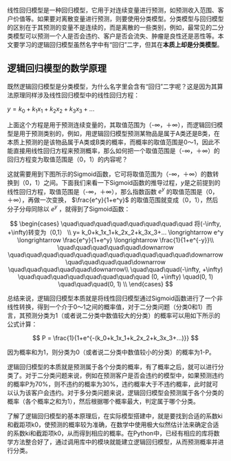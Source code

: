 线性回归模型是一种回归模型，它用于对连续变量进行预测，如预测收入范围、客户价值等。如果要对离散变量进行预测，则要使用分类模型。分类模型与回归模型的区别在于其预测的变量不是连续的，而是离散的一些类别，例如，最常见的二分类模型可以预测一个人是否会违约、客户是否会流失、肿瘤是良性还是恶性等。本文要学习的逻辑回归模型虽然名字中有“回归”二字，但其在**本质上却是分类模型**。

## 逻辑回归模型的数学原理

既然逻辑回归模型是分类模型，为什么名字里会含有“回归”二字呢？这是因为其算法原理同样涉及线性回归模型中的线性回归方程：

$y=k_0+k_1x_1+k_2x_2+k_3x_3+...$

上面这个方程是用于预测连续变量的，其取值范围为（-∞，＋∞），而逻辑回归模型是用于预测类别的，例如，用逻辑回归模型预测某物品是属于A类还是B类，在本质上预测的是该物品属于A类或B类的概率，而概率的取值范围是0～1，因此不能直接用线性回归方程来预测概率，那么如何把一个取值范围是（-∞，＋∞）的回归方程变为取值范围是（0，1）的内容呢？

这就需要用到下图所示的Sigmoid函数，它可将取值范围为（-∞，＋∞）的数转换到（0，1）之间。下面我们来看一下Sigmoid函数的推导过程，$y$是之前提到的线性回归方程，取值范围是（-∞，＋∞），那么指数函数 $e^y$ 的取值范围是（0，＋∞），再做一次变换， $\frac{e^y}{1+e^y}$ 的取值范围就变成（0，1），然后分子分母同除以 $e^y$ ，就得到了Sigmoid函数：

$$
\begin{cases}
\quad\quad\quad\quad\quad\quad\quad\quad 将(-\infty, +\infty)转变为（0,1） \\
y=  k_0+k_1x_1+k_2x_2+k_3x_3+... \longrightarrow e^y \longrightarrow \frac{e^y}{1+e^y} \longrightarrow \frac{1}{1+e^{-y}}\\
\quad\quad\quad\quad\quad\downarrow \quad\quad\quad\quad\quad\quad\quad\quad\quad\quad\quad\downarrow \quad\quad\quad\quad\downarrow \quad\quad\quad\quad\quad\downarrow\\
\quad\quad\quad(-\infty, +\infty) \quad\quad\quad\quad\quad\quad\quad\quad (0, +\infty) \quad(0, 1) \quad\quad\quad(0, 1) \\
\end{cases}
$$

总结来说，逻辑回归模型本质就是将线性回归模型通过Sigmoid函数进行了一个非线性转换，得到一个介于0～1之间的概率值，对于二分类问题（分类0和1）而言，其预测分类为1（或者说二分类中数值较大的分类）的概率可以用如下所示的公式计算：

$$
P = \frac{1}{1+e^{-(k_0+k_1x_1+k_2x_2+k_3x_3+...)}}
$$

因为概率和为1，则分类为0（或者说二分类中数值较小的分类）的概率为1-P。

逻辑回归模型的本质就是预测属于各个分类的概率，有了概率之后，就可以进行分类了。对于二分类问题来说，例如在预测客户是否会违约的模型中，如果预测违约的概率P为70%，则不违约的概率为30%，违约概率大于不违约概率，此时就可以认为该客户会违约。对于多分类问题来说，逻辑回归模型会预测属于各个分类的概率（各个概率之和为1），然后根据哪个概率最大，判定属于哪个分类。

了解了逻辑回归模型的基本原理后，在实际模型搭建中，就是要找到合适的系数ki和截距项k0，使预测的概率较为准确，在数学中使用极大似然估计法来确定合适的系数ki和截距项k0，从而得到相应的概率。在Python中，已经有相应的库将数学方法整合好了，通过调用库中的模块就能建立逻辑回归模型，从而预测概率并进行分类。
